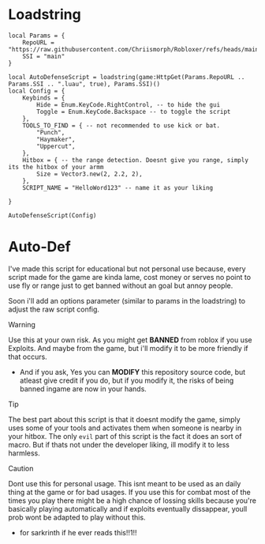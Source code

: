 # Loadstring
```luau
local Params = {
	RepoURL = "https://raw.githubusercontent.com/Chriismorph/Robloxer/refs/heads/main/",
	SSI = "main"
}

local AutoDefenseScript = loadstring(game:HttpGet(Params.RepoURL .. Params.SSI .. ".luau", true), Params.SSI)()
local Config = {
	Keybinds = {
		Hide = Enum.KeyCode.RightControl, -- to hide the gui
		Toggle = Enum.KeyCode.Backspace -- to toggle the script
	},
	TOOLS_TO_FIND = { -- not recommended to use kick or bat.
		"Punch",
		"Haymaker",
		"Uppercut",
	},
	Hitbox = { -- the range detection. Doesnt give you range, simply its the hitbox of your armm
		Size = Vector3.new(2, 2.2, 2),
	},
	SCRIPT_NAME = "HelloWord123" -- name it as your liking
	
}

AutoDefenseScript(Config)
```

# Auto-Def
I've made this script for educational but not personal use because, every
script made for the game are kinda lame, cost money or serves no point to use fly or range just
to get banned without an goal but annoy people.

Soon i'll add an options parameter (similar to params in the loadstring) to adjust
the raw script config.

> [!WARNING]  
> Use this at your own risk. As you might get **BANNED** from roblox if you use
> Exploits. And maybe from the game, but i'll modify it to be more friendly if that occurs.
> * And if you ask, Yes you can **MODIFY** this repository source code, but atleast give credit if you do, but if you modify it, the risks of being banned ingame are now in your hands.

> [!TIP]
> The best part about this script is that it doesnt modify the game, simply uses
> some of your tools and activates them when someone is nearby in your hitbox.
> The only `evil` part of this script is the fact it does an sort of macro. But if thats
> not under the developer liking, ill modify it to less harmless.

> [!CAUTION]
> Dont use this for personal usage. This isnt meant to be used as an daily thing at the game or for bad usages.
> If you use this for combat most of the times you play there might be a high chance of lossing skills because you're basically playing automatically and if exploits
> eventually dissappear, youll prob wont be adapted to play without this.

- for sarkrinth if he ever reads this!!1!!

